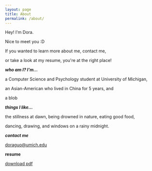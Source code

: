 ```yaml
---
layout: page
title: About
permalink: /about/
---
```

Hey! I'm Dora.

Nice to meet you :D

If you wanted to learn more about me, contact me,

or take a look at my resume, you're at the right place!

***who am I? I'm...***

a Computer Science and Psychology student at University of Michigan,

an Asian-American who lived in China for 5 years, and

a blob

***things I like...***

the stillness at dawn, being drowned in nature, eating good food,

dancing, drawing, and windows on a rainy midnight.

***contact me***

doraguo@umich.edu

**resume**

[download pdf](/assets/Resume_20_2020.pdf)
